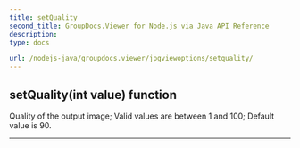```yaml
---
title: setQuality
second_title: GroupDocs.Viewer for Node.js via Java API Reference
description: 
type: docs

url: /nodejs-java/groupdocs.viewer/jpgviewoptions/setquality/
---
```


## setQuality(int value)  function

 Quality of the output image;
 Valid values are between 1 and 100;
 Default value is 90.
 


---


